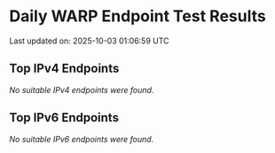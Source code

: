 # Daily WARP Endpoint Test Results

Last updated on: 2025-10-03 01:06:59 UTC

## Top IPv4 Endpoints

*No suitable IPv4 endpoints were found.*


## Top IPv6 Endpoints

*No suitable IPv6 endpoints were found.*


